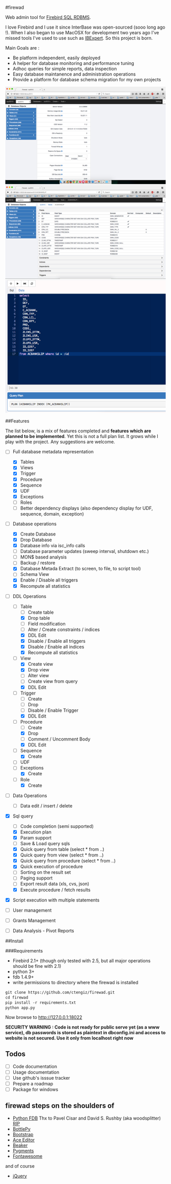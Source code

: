 #firewad

Web admin tool for [Firebird SQL RDBMS](http://firebirdsql.org/).

I love Firebird and I use it since InterBase was open-sourced (sooo long ago !). When I also began to use MacOSX
for development two years ago I've missed tools I've used to use such as [IBExpert](http://www.ibexpert.net/ibe/). 
So this project is born.

Main Goals are :

- Be platform independent, easily deployed
- A helper for database monitoring and performance tuning 
- Adhoc queries for simple reports, data inspection
- Easy database maintanence and administration operations
- Provide a platform for database schema migration for my own projects
 
![](https://github.com/ctengiz/firewad/blob/master/docs/screenshot.png)
![](https://github.com/ctengiz/firewad/blob/master/docs/screenshot-01.png)
![](https://github.com/ctengiz/firewad/blob/master/docs/screenshot-02.png)

##Features

The list below, is a mix of features completed and **features which are planned to be implemented**. Yet this is not
 a full plan list. It grows while I play with the project. Any suggestions are welcome.

- [ ] Full database metadata representation
    - [x] Tables
    - [x] Views
    - [x] Trigger
    - [x] Procedure
    - [x] Sequence
    - [x] UDF
    - [x] Exceptions
    - [ ] Roles
    - [ ] Better dependency displays (also dependency display for UDF, sequence, domain, exception)
- [ ] Database operations
    - [x] Create Database
    - [x] Drop Database
    - [x] Database info via isc_info calls
    - [ ] Database parameter updates (sweep interval, shutdown etc.)
    - [ ] MON$ based analysis
    - [ ] Backup / restore
    - [x] Database Metada Extract (to screen, to file, to script tool)
    - [ ] Schema View
    - [x] Enable / Disable all triggers
    - [x] Recompute all statistics
- [ ] DDL Operations
    - [ ] Table
        - [ ] Create table
        - [x] Drop table
        - [ ] Field modification
        - [ ] Alter / Create constraints / indices
        - [x] DDL Edit
        - [x] Disable / Enable all triggers
        - [x] Disable / Enable all indices
        - [x] Recompute all statistics
    - [ ] View
        - [x] Create view
        - [x] Drop view
        - [ ] Alter view
        - [ ] Create view from query
        - [x] DDL Edit
    - [ ] Trigger
        - [ ] Create
        - [ ] Drop
        - [ ] Disable / Enable Trigger
        - [x] DDL Edit
    - [ ] Procedure
        - [ ] Create
        - [x] Drop
        - [ ] Comment / Uncomment Body
        - [x] DDL Edit
    - [ ] Sequence
        - [x] Create
    - [ ] UDF
    - [ ] Exceptions
        - [x] Create
    - [ ] Role
        - [x] Create
- [ ] Data Operations
    - [ ] Data edit / insert / delete
- [x] Sql query
    - [ ] Code completion (semi supported)
    - [x] Execution plan
    - [x] Param support
    - [ ] Save & Load query sqls
    - [x] Quick query from table (select * from ..)
    - [x] Quick query from view (select * from ..)
    - [x] Quick query from procedure (select * from ..)
    - [x] Quick execution of procedure
    - [ ] Sorting on the result set
    - [ ] Paging support
    - [ ] Export result data (xls, cvs, json)
    - [x] Execute procedure / fetch results
- [x] Script execution with multiple statements
- [ ] User management
- [ ] Grants Management
- [ ] Data Analysis - Pivot Reports


##Install

###Requirements

* Firebird 2.1+ (though only tested with 2.5, but all major operations should be fine with 2.1)
* python 3+
* fdb 1.4.9+
* write permissions to directory where the firewad is installed

```
git clone https://github.com/ctengiz/firewad.git
cd firewad
pip install -r requirements.txt
python app.py
```

Now browse to http://127.0.0.1:18022

**SECURITY WARNING : Code is not ready for public serve yet (as a www service), db passwords is stored as plaintext in 
dbconfig.ini and access to website is not secured. Use it only from localhost right now**


## Todos

- [ ] Code documentation
- [ ] Usage documentation
- [ ] Use github's isssue tracker
- [ ] Prepare a roadmap
- [ ] Package for windows

## firewad steps on the shoulders of

- [Python FDB](http://pythonhosted.org/fdb/) Thx to Pavel Cisar and David S. Rushby
(aka woodsplitter)
[RIP](http://www.firebirdnews.org/kinterbasdb-leader-drowns/)
- [BottlePy](http://bottlepy.org/docs/dev/index.html)
- [Bootstrap](http://getbootstrap.com/)
- [Ace Editor](http://http://ace.c9.io)
- [Beaker](http://beaker.readthedocs.org/en/latest/)
- [Pygments](http://pygments.org/)
- [Fontawesome](http://fortawesome.github.io/Font-Awesome/)

and of course

- [jQuery](https://jquery.com/)


 
 

